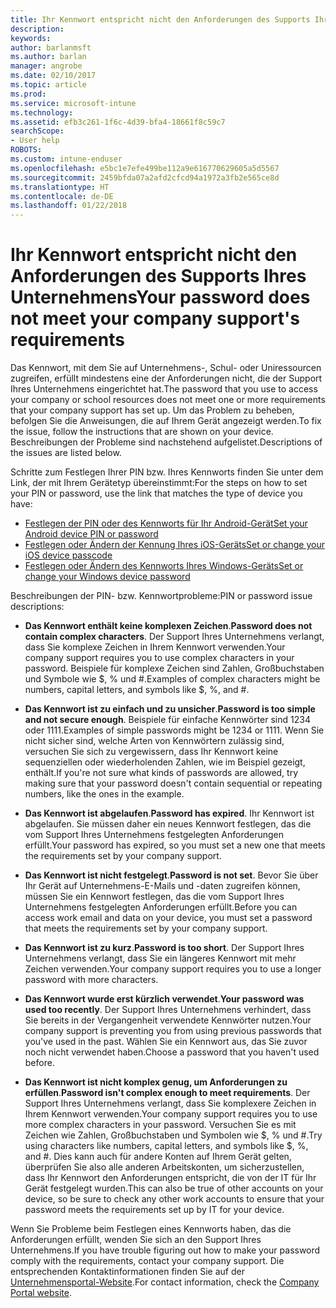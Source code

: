 ```yaml
---
title: Ihr Kennwort entspricht nicht den Anforderungen des Supports Ihres Unternehmens | Microsoft-Dokumentation
description: 
keywords: 
author: barlanmsft
ms.author: barlan
manager: angrobe
ms.date: 02/10/2017
ms.topic: article
ms.prod: 
ms.service: microsoft-intune
ms.technology: 
ms.assetid: efb3c261-1f6c-4d39-bfa4-18661f8c59c7
searchScope:
- User help
ROBOTS: 
ms.custom: intune-enduser
ms.openlocfilehash: e5bc1e7efe499be112a9e616770629605a5d5567
ms.sourcegitcommit: 2459bfda07a2afd2cfcd94a1972a3fb2e565ce8d
ms.translationtype: HT
ms.contentlocale: de-DE
ms.lasthandoff: 01/22/2018
---
```

# <a name="your-password-does-not-meet-your-company-supports-requirements"></a><span data-ttu-id="b8ec8-102">Ihr Kennwort entspricht nicht den Anforderungen des Supports Ihres Unternehmens</span><span class="sxs-lookup"><span data-stu-id="b8ec8-102">Your password does not meet your company support's requirements</span></span>

<span data-ttu-id="b8ec8-103">Das Kennwort, mit dem Sie auf Unternehmens-, Schul- oder Uniressourcen zugreifen, erfüllt mindestens eine der Anforderungen nicht, die der Support Ihres Unternehmens eingerichtet hat.</span><span class="sxs-lookup"><span data-stu-id="b8ec8-103">The password that you use to access your company or school resources does not meet one or more requirements that your company support has set up.</span></span> <span data-ttu-id="b8ec8-104">Um das Problem zu beheben, befolgen Sie die Anweisungen, die auf Ihrem Gerät angezeigt werden.</span><span class="sxs-lookup"><span data-stu-id="b8ec8-104">To fix the issue, follow the instructions that are shown on your device.</span></span> <span data-ttu-id="b8ec8-105">Beschreibungen der Probleme sind nachstehend aufgelistet.</span><span class="sxs-lookup"><span data-stu-id="b8ec8-105">Descriptions of the issues are listed below.</span></span>

<span data-ttu-id="b8ec8-106">Schritte zum Festlegen Ihrer PIN bzw. Ihres Kennworts finden Sie unter dem Link, der mit Ihrem Gerätetyp übereinstimmt:</span><span class="sxs-lookup"><span data-stu-id="b8ec8-106">For the steps on how to set your PIN or password, use the link that matches the type of device you have:</span></span>

- [<span data-ttu-id="b8ec8-107">Festlegen der PIN oder des Kennworts für Ihr Android-Gerät</span><span class="sxs-lookup"><span data-stu-id="b8ec8-107">Set your Android device PIN or password</span></span>](set-your-pin-or-password-android.md)
- [<span data-ttu-id="b8ec8-108">Festlegen oder Ändern der Kennung Ihres iOS-Geräts</span><span class="sxs-lookup"><span data-stu-id="b8ec8-108">Set or change your iOS device passcode</span></span>](set-or-change-your-passcode-ios.md)
- [<span data-ttu-id="b8ec8-109">Festlegen oder Ändern des Kennworts Ihres Windows-Geräts</span><span class="sxs-lookup"><span data-stu-id="b8ec8-109">Set or change your Windows device password</span></span>](set-or-change-your-password-windows.md)

<span data-ttu-id="b8ec8-110">Beschreibungen der PIN- bzw. Kennwortprobleme:</span><span class="sxs-lookup"><span data-stu-id="b8ec8-110">PIN or password issue descriptions:</span></span>

- <span data-ttu-id="b8ec8-111">**Das Kennwort enthält keine komplexen Zeichen**.</span><span class="sxs-lookup"><span data-stu-id="b8ec8-111">**Password does not contain complex characters**.</span></span> <span data-ttu-id="b8ec8-112">Der Support Ihres Unternehmens verlangt, dass Sie komplexe Zeichen in Ihrem Kennwort verwenden.</span><span class="sxs-lookup"><span data-stu-id="b8ec8-112">Your company support requires you to use complex characters in your password.</span></span> <span data-ttu-id="b8ec8-113">Beispiele für komplexe Zeichen sind Zahlen, Großbuchstaben und Symbole wie $, % und #.</span><span class="sxs-lookup"><span data-stu-id="b8ec8-113">Examples of complex characters might be numbers, capital letters, and symbols like $, %, and #.</span></span>

- <span data-ttu-id="b8ec8-114">**Das Kennwort ist zu einfach und zu unsicher**.</span><span class="sxs-lookup"><span data-stu-id="b8ec8-114">**Password is too simple and not secure enough**.</span></span> <span data-ttu-id="b8ec8-115">Beispiele für einfache Kennwörter sind 1234 oder 1111.</span><span class="sxs-lookup"><span data-stu-id="b8ec8-115">Examples of simple passwords might be 1234 or 1111.</span></span> <span data-ttu-id="b8ec8-116">Wenn Sie nicht sicher sind, welche Arten von Kennwörtern zulässig sind, versuchen Sie sich zu vergewissern, dass Ihr Kennwort keine sequenziellen oder wiederholenden Zahlen, wie im Beispiel gezeigt, enthält.</span><span class="sxs-lookup"><span data-stu-id="b8ec8-116">If you're not sure what kinds of passwords are allowed, try making sure that your password doesn't contain sequential or repeating numbers, like the ones in the example.</span></span>

- <span data-ttu-id="b8ec8-117">**Das Kennwort ist abgelaufen**.</span><span class="sxs-lookup"><span data-stu-id="b8ec8-117">**Password has expired**.</span></span> <span data-ttu-id="b8ec8-118">Ihr Kennwort ist abgelaufen. Sie müssen daher ein neues Kennwort festlegen, das die vom Support Ihres Unternehmens festgelegten Anforderungen erfüllt.</span><span class="sxs-lookup"><span data-stu-id="b8ec8-118">Your password has expired, so you must set a new one that meets the requirements set by your company support.</span></span>

- <span data-ttu-id="b8ec8-119">**Das Kennwort ist nicht festgelegt**.</span><span class="sxs-lookup"><span data-stu-id="b8ec8-119">**Password is not set**.</span></span> <span data-ttu-id="b8ec8-120">Bevor Sie über Ihr Gerät auf Unternehmens-E-Mails und -daten zugreifen können, müssen Sie ein Kennwort festlegen, das die vom Support Ihres Unternehmens festgelegten Anforderungen erfüllt.</span><span class="sxs-lookup"><span data-stu-id="b8ec8-120">Before you can access work email and data on your device, you must set a password that meets the requirements set by your company support.</span></span>

- <span data-ttu-id="b8ec8-121">**Das Kennwort ist zu kurz**.</span><span class="sxs-lookup"><span data-stu-id="b8ec8-121">**Password is too short**.</span></span> <span data-ttu-id="b8ec8-122">Der Support Ihres Unternehmens verlangt, dass Sie ein längeres Kennwort mit mehr Zeichen verwenden.</span><span class="sxs-lookup"><span data-stu-id="b8ec8-122">Your company support requires you to use a longer password with more characters.</span></span>

- <span data-ttu-id="b8ec8-123">**Das Kennwort wurde erst kürzlich verwendet**.</span><span class="sxs-lookup"><span data-stu-id="b8ec8-123">**Your password was used too recently**.</span></span> <span data-ttu-id="b8ec8-124">Der Support Ihres Unternehmens verhindert, dass Sie bereits in der Vergangenheit verwendete Kennwörter nutzen.</span><span class="sxs-lookup"><span data-stu-id="b8ec8-124">Your company support is preventing you from using previous passwords that you've used in the past.</span></span> <span data-ttu-id="b8ec8-125">Wählen Sie ein Kennwort aus, das Sie zuvor noch nicht verwendet haben.</span><span class="sxs-lookup"><span data-stu-id="b8ec8-125">Choose a password that you haven't used before.</span></span>

- <span data-ttu-id="b8ec8-126">**Das Kennwort ist nicht komplex genug, um Anforderungen zu erfüllen**.</span><span class="sxs-lookup"><span data-stu-id="b8ec8-126">**Password isn't complex enough to meet requirements**.</span></span> <span data-ttu-id="b8ec8-127">Der Support Ihres Unternehmens verlangt, dass Sie komplexere Zeichen in Ihrem Kennwort verwenden.</span><span class="sxs-lookup"><span data-stu-id="b8ec8-127">Your company support requires you to use more complex characters in your password.</span></span> <span data-ttu-id="b8ec8-128">Versuchen Sie es mit Zeichen wie Zahlen, Großbuchstaben und Symbolen wie $, % und #.</span><span class="sxs-lookup"><span data-stu-id="b8ec8-128">Try using characters like numbers, capital letters, and symbols like $, %, and #.</span></span> <span data-ttu-id="b8ec8-129">Dies kann auch für andere Konten auf Ihrem Gerät gelten, überprüfen Sie also alle anderen Arbeitskonten, um sicherzustellen, dass Ihr Kennwort den Anforderungen entspricht, die von der IT für Ihr Gerät festgelegt wurden.</span><span class="sxs-lookup"><span data-stu-id="b8ec8-129">This can also be true of other accounts on your device, so be sure to check any other work accounts to ensure that your password meets the requirements set up by IT for your device.</span></span>

<span data-ttu-id="b8ec8-130">Wenn Sie Probleme beim Festlegen eines Kennworts haben, das die Anforderungen erfüllt, wenden Sie sich an den Support Ihres Unternehmens.</span><span class="sxs-lookup"><span data-stu-id="b8ec8-130">If you have trouble figuring out how to make your password comply with the requirements, contact your company support.</span></span> <span data-ttu-id="b8ec8-131">Die entsprechenden Kontaktinformationen finden Sie auf der [Unternehmensportal-Website](https://portal.manage.microsoft.com#HelpDeskDialog).</span><span class="sxs-lookup"><span data-stu-id="b8ec8-131">For contact information, check the [Company Portal website](https://portal.manage.microsoft.com#HelpDeskDialog).</span></span>
